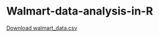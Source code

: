 # Walmart-data-analysis-in-R

[Download walmart_data.csv](https://github.com/Tobenna-codes/Walmart-data-analysis-in-R/blob/main/walmart_data.csv)
